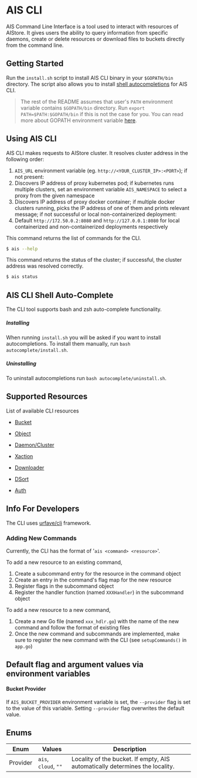 # AIS CLI

AIS Command Line Interface is a tool used to interact with resources of AIStore. It gives users the ability to query information from specific daemons,
create or delete resources or download files to buckets directly from the command line.

## Getting Started

Run the `install.sh` script to install AIS CLI binary in your `$GOPATH/bin` directory.
The script also allows you to install [shell autocompletions](#ais-cli-shell-auto-complete) for AIS CLI.
> The rest of the README assumes that user's `PATH` environment variable contains `$GOPATH/bin` directory.
> Run `export PATH=$PATH:$GOPATH/bin` if this is not the case for you.
> You can read more about GOPATH environment variable [here](https://golang.org/doc/code.html#GOPATH).

## Using AIS CLI

AIS CLI makes requests to AIStore cluster. It resolves cluster address in the following order:
1. `AIS_URL` environment variable (eg. `http://<YOUR_CLUSTER_IP>:<PORT>`); if not present:
2. Discovers IP address of proxy kubernetes pod; if kubernetes runs multiple clusters, set an environment variable `AIS_NAMESPACE` to select a proxy from the given namespace
3. Discovers IP address of proxy docker container; if multiple docker clusters running, picks the IP address of one of them and prints relevant message;
if not successful or local non-containerized deployment:
4. Default `http://172.50.0.2:8080` and `http://127.0.0.1:8080` for local containerized and non-containerized deployments respectively

This command returns the list of commands for the CLI.
 ```sh
 $ ais --help
 ```
This command returns the status of the cluster; if successful, the cluster address was resolved correctly.
 ```sh
 $ ais status
 ```

## AIS CLI Shell Auto-Complete

The CLI tool supports bash and zsh auto-complete functionality.

##### Installing

When running `install.sh` you will be asked if you want to install autocompletions.
To install them manually, run `bash autocomplete/install.sh`.

##### Uninstalling

To uninstall autocompletions run `bash autocomplete/uninstall.sh`.

## Supported Resources

List of available CLI resources

* [Bucket](./resources/bucket.md)

* [Object](./resources/object.md)

* [Daemon/Cluster](./resources/daeclu.md)

* [Xaction](./resources/xaction.md)

* [Downloader](./resources/download.md)

* [DSort](./resources/dsort.md)

* [Auth](./resources/users.md)

## Info For Developers

The CLI uses [urfave/cli](https://github.com/urfave/cli) framework.

### Adding New Commands

Currently, the CLI has the format of '`ais <command> <resource>`'.

To add a new resource to an existing command,

1. Create a subcommand entry for the resource in the command object
2. Create an entry in the command's flag map for the new resource
3. Register flags in the subcommand object
4. Register the handler function (named `XXXHandler`) in the subcommand object

To add a new resource to a new command,

1. Create a new Go file (named `xxx_hdlr.go`) with the name of the new command and follow the format of existing files
2. Once the new command and subcommands are implemented, make sure to register the new command with the CLI (see `setupCommands()` in `app.go`)

## Default flag and argument values via environment variables

#### Bucket Provider
If `AIS_BUCKET_PROVIDER` environment variable is set, the `--provider` flag is set to the value of this variable.
Setting `--provider` flag overwrites the default value.

## Enums

| Enum | Values | Description |
| --- | --- | --- |
| Provider | `ais`, `cloud`, `""` | Locality of the bucket. If empty, AIS automatically determines the locality. |
